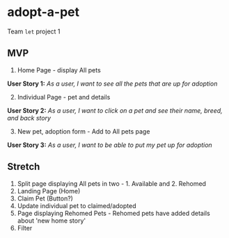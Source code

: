 # adopt-a-pet
Team `let` project 1


## MVP

1. Home Page - display All pets

**User Story 1:** *As a user, I want to see all the pets that are up for adoption*

2. Individual Page - pet and details

**User Story 2:** *As a user, I want to click on a pet and see their name, breed, and back story*

3. New pet, adoption form - Add to All pets page

**User Story 3:** *As a user, I want to be able to put my pet up for adoption*


## Stretch

1. Split page displaying All pets in two - 1. Available and 2. Rehomed
2. Landing Page (Home)
3. Claim Pet (Button?)
4. Update individual pet to claimed/adopted
5. Page displaying Rehomed Pets - Rehomed pets have added details about 'new home story'
6. Filter
